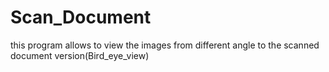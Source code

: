 # Scan_Document
this program allows to view the images from different angle to the scanned document version(Bird_eye_view)
